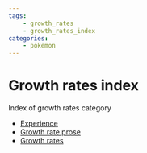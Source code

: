 ```yaml
---
tags:
    - growth_rates
    - growth_rates_index
categories:
    - pokemon
---
```


# Growth rates index

Index of growth rates category

- [Experience](experience.md)
- [Growth rate prose](growth_rate_prose.md)
- [Growth rates](growth_rates.md)
